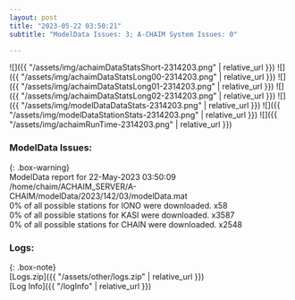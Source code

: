 ```yaml
---
layout: post
title: "2023-05-22 03:50:21"
subtitle: "ModelData Issues: 3; A-CHAIM System Issues: 0"

---
```


![]({{ "/assets/img/achaimDataStatsShort-2314203.png" | relative_url }})
![]({{ "/assets/img/achaimDataStatsLong00-2314203.png" | relative_url }})
![]({{ "/assets/img/achaimDataStatsLong01-2314203.png" | relative_url }})
![]({{ "/assets/img/achaimDataStatsLong02-2314203.png" | relative_url }})
![]({{ "/assets/img/modelDataDataStats-2314203.png" | relative_url }})
![]({{ "/assets/img/modelDataStationStats-2314203.png" | relative_url }})
![]({{ "/assets/img/achaimRunTime-2314203.png" | relative_url }})


### ModelData Issues:  
  
{: .box-warning}  
 ModelData report for 22-May-2023 03:50:09   
 /home/chaim/ACHAIM_SERVER/A-CHAIM/modelData/2023/142/03/modelData.mat   
 0% of all possible stations for IONO were downloaded. x58   
 0% of all possible stations for KASI were downloaded. x3587   
 0% of all possible stations for CHAIN were downloaded. x2548   
  


### Logs:  
  
{: .box-note}  
[Logs.zip]({{ "/assets/other/logs.zip" | relative_url }})  
[Log Info]({{ "/logInfo" | relative_url }})  
